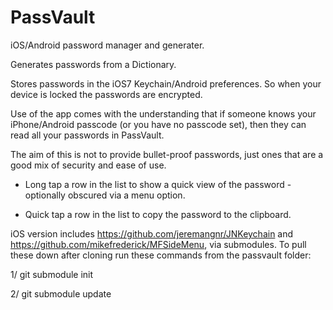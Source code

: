 PassVault
=========

iOS/Android password manager and generater.

Generates passwords from a Dictionary.

Stores passwords in the iOS7 Keychain/Android preferences. So when your device is locked the passwords are encrypted.

Use of the app comes with the understanding that if someone knows your iPhone/Android passcode (or you have no passcode set), then they can read all your passwords in PassVault.

The aim of this is not to provide bullet-proof passwords, just ones that are a good mix of security and ease of use.

- Long tap a row in the list to show a quick view of the password - optionally obscured via a menu option.

- Quick tap a row in the list to copy the password to the clipboard.

iOS version includes https://github.com/jeremangnr/JNKeychain and https://github.com/mikefrederick/MFSideMenu, via submodules. To pull these down after cloning run these commands from the passvault folder:

1/ git submodule init

2/ git submodule update
